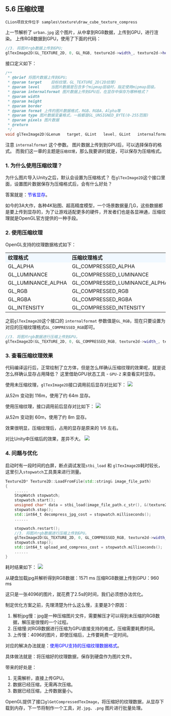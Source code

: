## 5.6 压缩纹理

    CLion项目文件位于 samples\texture\draw_cube_texture_compress

上一节解析了 `urban.jpg` 这个图片，从中拿到RGB数据，上传到GPU，进行渲染。
上传RGB数据到GPU，使用了下面的代码：
```c++
//3. 将图片rgb数据上传到GPU;
glTexImage2D(GL_TEXTURE_2D, 0, GL_RGB, texture2d->width_, texture2d->height_, 0, texture2d->gl_texture_format_, GL_UNSIGNED_BYTE, data);
```

接口定义如下：
```c++
/** 
 * @brief 将图片数据上传到GPU;
 * @param target    目标纹理，GL_TEXTURE_2D(2D纹理)
 * @param level     当图片数据是包含多个mipmap层级时，指定使用mipmap层级。
 * @param internalformat 图片数据上传到GPU后，在显存中保存为哪种格式？
 * @param width
 * @param height
 * @param border
 * @param format 上传的图片数据格式，RGB、RGBA、Alpha等
 * @param type 图片数据变量格式，一般都是GL_UNSIGNED_BYTE(0-255范围)
 * @param pixels 图片数据
 * @return
 */
void glTexImage2D(GLenum   target, GLint   level, GLint   internalformat, GLsizei   width, GLsizei   height, GLint   border, GLenum   format, GLenum   type, const void * pixels);
```

注意 `internalformat` 这个参数。
图片数据上传到到GPU后，可以选择保存的格式。
而我们这一章的主题是`压缩纹理`，那么我要讲的就是，可以保存为压缩格式。

### 1. 为什么使用压缩纹理？

为什么图片导入Unity之后，默认会设置为压缩格式？
在`glTexImage2D`这个接口里面，设置图片数据保存为压缩格式后，会有什么好处？

答案就是：<font color=blue>节省显存</font>。

如今的3A大作，各种4K贴图、超高精度模型，一个场景数据量几G，这些数据都是要上传到显存的，为了让游戏适配更多的硬件，开发者们也是各显神通，压缩纹理就是OpenGL官方提供的一种手段。

### 2. 使用压缩纹理
OpenGL支持的纹理数据格式如下：

<table>
<tr bgcolor="AliceBlue"><td><b>纹理格式</td><td><b>压缩纹理格式</td></tr>
<tr><td>GL_ALPHA</td><td>GL_COMPRESSED_ALPHA</td></tr>
<tr><td>GL_LUMINANCE</td><td>GL_COMPRESSED_LUMINANCE</td></tr>
<tr><td>GL_LUMINANCE_ALPHA</td><td>GL_COMPRESSED_LUMINANCE_ALPHA</td></tr>
<tr><td>GL_RGB</td><td>GL_COMPRESSED_RGB</td></tr>
<tr><td>GL_RGBA</td><td>GL_COMPRESSED_RGBA</td></tr>
<tr><td>GL_INTENSITY</td><td>GL_COMPRESSED_INTENSITY</td></tr>
</table>


之前`glTexImage2D`这个接口的 `internalformat` 参数值是`GL_RGB`，现在只要设置为对应的压缩纹理格式`GL_COMPRESSED_RGB`即可。

```c++
//3. 将图片rgb数据进行压缩上传到GPU。
glTexImage2D(GL_TEXTURE_2D, 0, GL_COMPRESSED_RGB, texture2d->width_, texture2d->height_, 0, texture2d->gl_texture_format_, GL_UNSIGNED_BYTE, data);
```

### 3. 查看压缩纹理效果

代码编译运行后，正常绘制了立方体，但是怎么样确认压缩纹理的效果呢，就是说怎么样确认显存占用降低？
这里借助GPU状态工具 - `GPU-Z` 来查看实时显存。

使用未压缩纹理，`glTexImage2D`接口调用前后显存对比如下：
![](../../imgs/texture_make_beautiful/draw_cube_texture_compress/rgb_memory.gif)

从52m 变动到 116m，使用了约 64m 显存。

使用压缩纹理，接口调用前后显存对比如下：
![](../../imgs/texture_make_beautiful/draw_cube_texture_compress/rgb_compress_memory.gif)

从52m 变动到 60m，使用了约 8m 显存。

效果很明显，压缩纹理后，占用的显存是原来的 1/6 左右。

对比Unity中压缩后的效果，差异不大。
![](../../imgs/texture_make_beautiful/draw_cube_texture_compress/unity_compress_size.jpg)

### 4. 问题与优化

启动时有一段时间的白屏，断点调试发现`stbi_load` 和 `glTexImage2D`耗时较长，这里引入`stopwatch`工具类来进行测量。
```c++
Texture2D* Texture2D::LoadFromFile(std::string& image_file_path)
{
    ......
    StopWatch stopwatch;
    stopwatch.start();
    unsigned char* data = stbi_load(image_file_path.c_str(), &(texture2d->width_), &(texture2d->height_), &channels_in_file, 0);
    stopwatch.stop();
    std::int64_t decompress_jpg_cost = stopwatch.milliseconds();
    ......

    stopwatch.restart();
    //3. 将图片rgb数据进行压缩上传到GPU。
    glTexImage2D(GL_TEXTURE_2D, 0, GL_COMPRESSED_RGB, texture2d->width_, texture2d->height_, 0, texture2d->gl_texture_format_, GL_UNSIGNED_BYTE, data);
    stopwatch.stop();
    std::int64_t upload_and_compress_cost = stopwatch.milliseconds();
    ......
}
```

耗时结果如下：
![](../../imgs/texture_make_beautiful/draw_cube_texture_compress/jpg_cost.jpg)

从硬盘加载jpg并解析得到RGB数据：1571 ms
压缩RGB数据上传到GPU：960 ms

这只是一张4096的图片，就花费了2.5s的时间，我们必须想办法优化。

制定优化方案之前，先理清楚为什么这么慢，主要是3个原因：
1. 解析jpg慢：jpg是一种压缩图片文件，需要解压才可以得到未压缩的RGB数据，解压是很慢的一个过程。
2. 压缩慢:对RGB数据进行压缩为GPU直接支持的格式，压缩需要耗费时间。
3. 上传慢：4096的图片，即使压缩后，上传要耗费一定时间。

对应的解决办法就是：<font color=blue>使用GPU支持的压缩纹理数据格式</font>。

具体做法就是：将压缩好的纹理数据，保存到硬盘作为图片文件。

带来的好处是：
1. 无需解析，直接上传GPU。
2. 数据已经压缩，无需再次压缩。
3. 数据已经压缩，上传数据量小。

OpenGL提供了接口`glGetCompressedTexImage`，将压缩好的纹理数据，从显存下载到内存，下一节将制作一个工具，对`.jpg`、`.png` 图片进行批量处理。